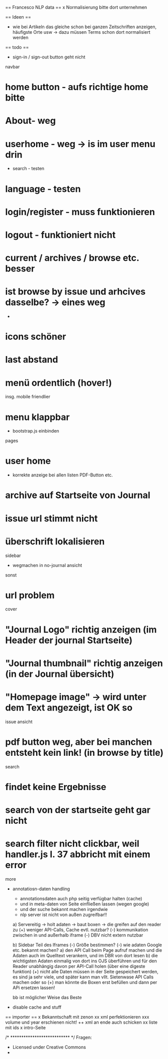 == Francesco NLP data ==
x Normalisierung bitte dort unternehmen


== Ideen ==
*  wie bei Artikeln das gleiche schon bei ganzen Zeitschriften anzeigen, häufigste Orte usw -> dazu müssen Terms schon dort normalisiert werden

== todo ==
* sign-in / sign-out button geht nicht

navbar
# home button - aufs richtige home bitte
# About- weg
# userhome - weg -> is im user menu drin 
- search - testen
# language - testen
# login/register - muss funktionieren
# logout - funktioniert nicht
# current / archives / browse etc. besser
# ist browse by issue und arhcives dasselbe? -> eines weg

-
# icons schöner
# last abstand
# menü ordentlich (hover!) 

insg. mobile friendlier
# menu klappbar 
+ bootstrap.js einbinden

pages
# user home
- korrekte anzeige bei allen listen PDF-Button etc.
# archive auf Startseite von Journal 
# issue url stimmt nicht
# überschrift lokalisieren

sidebar
+ wegmachen in no-journal ansicht 

sonst
# url problem

cover
# "Journal Logo" richtig anzeigen (im Header der journal Startseite)
# "Journal thumbnail" richtig anzeigen (in der Journal übersicht)
# "Homepage image" -> wird unter dem Text angezeigt, ist OK so 

issue ansicht
# pdf button weg, aber bei manchen entsteht kein link! (in browse by title)

search
# findet keine Ergebnisse
# search von der startseite geht gar nicht
# search filter nicht clickbar, weil handler.js l. 37 abbricht mit einem error



more
* annotatiosn-daten handling
	* annotationsdaten auch php seitig verfügbar halten (cache) 
	* und in meta-daten von Seite einfließen lassen (wegen google)
	* und der suche bekannt machen irgendwie
	* nlp server ist nicht von außen zugreifbar!!

	a) Servereitig -> holt adaten -> baut boxen -> die greifen auf den reader zu
		(+) weniger API-Calls, Cache evtl. nutzbar?
		(-) kommunikation zwischen in und außerhalb iframe
		(-) DBV nicht extern nutzbar
		
	b) Sidebar Teil des Iframes
		(-)	Größe bestimmen?
		(-)	wie adaten Google etc. bekannt machen?
			a) den API Call beim Page aufruf machen und die Adaten auch im Quelltext verankern, und im DBR von dort lesen
			b) die wichtigsten Adaten einmalig von dort ins OJS überführen und für den Reader unabhängig davon per API-Call holen (über eine digeste funktion)
				(+)	nicht alle Daten müssen in der Seite gespeichert werden, es sind ja sehr viele, und später kann man vllt. Sietenwase API Calls machen oder so
				(+) man könnte die Boxen erst befüllen und dann per APi ersetzen lassen!
			
	bb ist möglicher Weise das Beste

* disable cache and stuff

== importer ==
x Bekanntschaft mit zenon
xx xml perfektionieren
xxx volume und year erschienen nicht! 
++ xml an ende auch schicken
xx liste mit ids
x intro-Seite




 

/* *************************** */
Fragen:
* Licensed under Creative Commons 
* 

